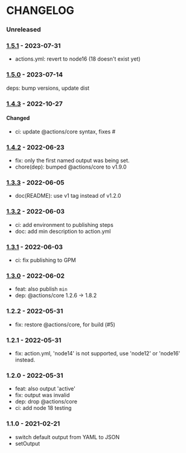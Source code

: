 # CHANGELOG

### Unreleased


### [1.5.1] - 2023-07-31

- actions.yml: revert to node16 (18 doesn't exist yet)


### [1.5.0] - 2023-07-14

deps: bump versions, update dist


### [1.4.3] - 2022-10-27

#### Changed

- ci: update @actions/core syntax, fixes #



### [1.4.2] - 2022-06-23

- fix: only the first named output was being set.
- chore(dep): bumped @actions/core to v1.9.0


### [1.3.3] - 2022-06-05

- doc(README): use v1 tag instead of v1.2.0


### [1.3.2] - 2022-06-03

- ci: add environment to publishing steps
- doc: add min description to action.yml 


### [1.3.1] - 2022-06-03

- ci: fix publishing to GPM


### [1.3.0] - 2022-06-02

- feat: also publish `min`
- dep: @actions/core 1.2.6 -> 1.8.2


### 1.2.2 - 2022-05-31

- fix: restore @actions/core, for build (#5)


### 1.2.1 - 2022-05-31

- fix: action.yml, 'node14' is not supported, use 'node12' or 'node16' instead.


### 1.2.0 - 2022-05-31

- feat: also output 'active'
- fix: output was invalid
- dep: drop @actions/core
- ci: add node 18 testing


### 1.1.0 - 2021-02-21

- switch default output from YAML to JSON
- setOutput


[1.3.0]: https://github.com/msimerson/node-lts-versions/releases/tag/1.3.0
[1.3.1]: https://github.com/msimerson/node-lts-versions/releases/tag/1.3.1
[1.3.2]: https://github.com/msimerson/node-lts-versions/releases/tag/1.3.2
[1.3.3]: https://github.com/msimerson/node-lts-versions/releases/tag/1.3.3
[1.4.2]: https://github.com/msimerson/node-lts-versions/releases/tag/1.4.2
[1.4.3]: https://github.com/msimerson/node-lts-versions/releases/tag/1.4.3
[1.5.0]: https://github.com/msimerson/node-lts-versions/releases/tag/1.5.0
[1.5.1]: https://github.com/msimerson/node-lts-versions/releases/tag/1.5.1
